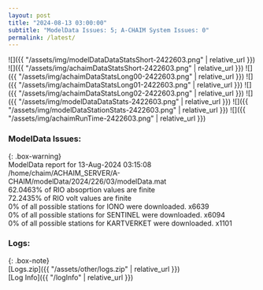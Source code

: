 ```yaml
---
layout: post
title: "2024-08-13 03:00:00"
subtitle: "ModelData Issues: 5; A-CHAIM System Issues: 0"
permalink: /latest/
---
```


![]({{ "/assets/img/modelDataDataStatsShort-2422603.png" | relative_url }})
![]({{ "/assets/img/achaimDataStatsShort-2422603.png" | relative_url }})
![]({{ "/assets/img/achaimDataStatsLong00-2422603.png" | relative_url }})
![]({{ "/assets/img/achaimDataStatsLong01-2422603.png" | relative_url }})
![]({{ "/assets/img/achaimDataStatsLong02-2422603.png" | relative_url }})
![]({{ "/assets/img/modelDataDataStats-2422603.png" | relative_url }})
![]({{ "/assets/img/modelDataStationStats-2422603.png" | relative_url }})
![]({{ "/assets/img/achaimRunTime-2422603.png" | relative_url }})


### ModelData Issues:  
  
{: .box-warning}  
 ModelData report for 13-Aug-2024 03:15:08   
 /home/chaim/ACHAIM_SERVER/A-CHAIM/modelData/2024/226/03/modelData.mat   
 62.0463% of RIO absoprtion values are finite   
 72.2435% of RIO volt values are finite   
 0% of all possible stations for IONO were downloaded. x6639   
 0% of all possible stations for SENTINEL were downloaded. x6094   
 0% of all possible stations for KARTVERKET were downloaded. x1101   
  


### Logs:  
  
{: .box-note}  
[Logs.zip]({{ "/assets/other/logs.zip" | relative_url }})  
[Log Info]({{ "/logInfo" | relative_url }})  
